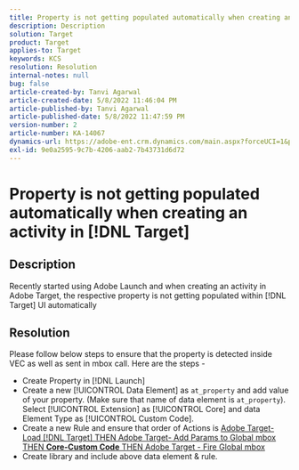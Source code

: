 ```yaml
---
title: Property is not getting populated automatically when creating an activity in [!DNL Target]
description: Description
solution: Target
product: Target
applies-to: Target
keywords: KCS
resolution: Resolution
internal-notes: null
bug: false
article-created-by: Tanvi Agarwal
article-created-date: 5/8/2022 11:46:04 PM
article-published-by: Tanvi Agarwal
article-published-date: 5/8/2022 11:47:59 PM
version-number: 2
article-number: KA-14067
dynamics-url: https://adobe-ent.crm.dynamics.com/main.aspx?forceUCI=1&pagetype=entityrecord&etn=knowledgearticle&id=31528a01-29cf-ec11-a7b5-0022480a8d10
exl-id: 9e0a2595-9c7b-4206-aab2-7b43731d6d72
---
```

# Property is not getting populated automatically when creating an activity in [!DNL Target]

## Description


Recently started using Adobe Launch and when creating an activity in Adobe Target, the respective property is not getting populated within [!DNL Target] UI automatically


## Resolution


Please follow below steps to ensure that the property is detected inside VEC as well as sent in mbox call. Here are the steps -

- Create Property in [!DNL Launch]
- Create a new [!UICONTROL Data Element] as `at_property` and add value of your property. (Make sure that name of data element is `at_property`). Select [!UICONTROL Extension] as [!UICONTROL Core] and  data Element Type as [!UICONTROL Custom Code].
- Create a new Rule and ensure that order of Actions is  <u>Adobe Target-Load [!DNL Target] THEN Adobe Target- Add Params to Global mbox THEN <b>Core-Custom Code</b> THEN Adobe Target - Fire Global mbox</u>
- Create library and include above data element & rule.

